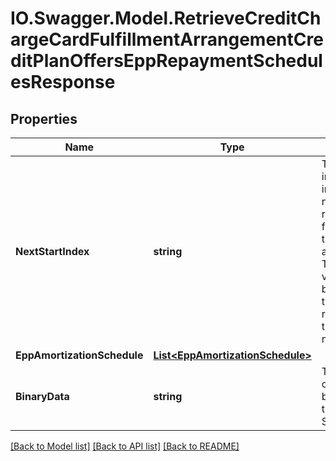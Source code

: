 # IO.Swagger.Model.RetrieveCreditChargeCardFulfillmentArrangementCreditPlanOffersEppRepaymentSchedulesResponse
## Properties

Name | Type | Description | Notes
------------ | ------------- | ------------- | -------------
**NextStartIndex** | **string** | The next start index that indicates the next set of records to be fetched, if there are available. Typically, this value should be populated if the first response has the value of nextStartIndex. | [optional] 
**EppAmortizationSchedule** | [**List&lt;EppAmortizationSchedule&gt;**](EppAmortizationSchedule.md) |  | [optional] 
**BinaryData** | **string** | This field contains binary data of the Repayment Schedule. | [optional] 

[[Back to Model list]](../README.md#documentation-for-models) [[Back to API list]](../README.md#documentation-for-api-endpoints) [[Back to README]](../README.md)

